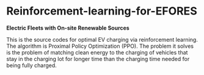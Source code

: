 # Reinforcement-learning-for-EFORES
**Electric Fleets with On-site Renewable Sources**

This is the source codes for optimal EV charging via reinforcement learning.
The algorithm is Proximal Policy Optimization (PPO). 
The problem it solves is the problem of matching clean energy to the charging of vehicles that stay in the charging lot for longer time than the  charging time needed for being fully charged.

